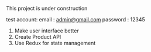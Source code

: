 This project is under construction

test account:
email : admin@gmail.com
password : 12345


1) Make user interface better
2) Create Product API
3) Use Redux for state management